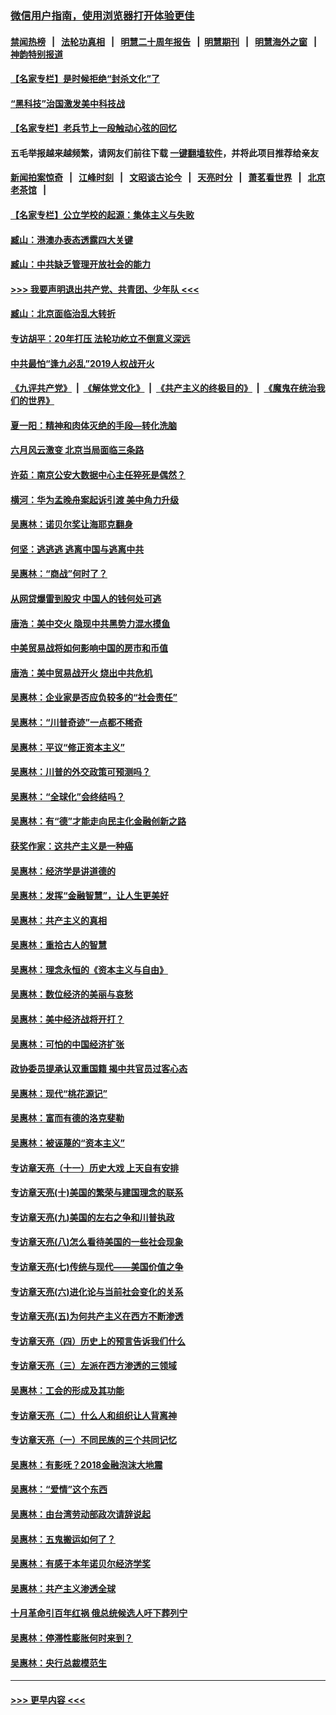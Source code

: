 ### [微信用户指南，使用浏览器打开体验更佳](https://github.com/gfw-breaker/banned-news1/blob/master/indexes/wechat-guide.md?t=0)
#### [禁闻热榜](热点新闻.md?t=0)  &nbsp;&nbsp;|&nbsp;&nbsp; [法轮功真相](https://github.com/gfw-breaker/truth/blob/master/README.md?t=0) &nbsp;&nbsp;|&nbsp;&nbsp; [明慧二十周年报告](https://github.com/gfw-breaker/mh-reports/blob/master/README.md?t=0) &nbsp;&nbsp;|&nbsp;&nbsp;[明慧期刊](https://github.com/gfw-breaker/mh-qikan) &nbsp;&nbsp;|&nbsp;&nbsp; [明慧海外之窗](https://github.com/gfw-breaker/mh-news/blob/master/README.md?t=0) &nbsp;&nbsp;|&nbsp;&nbsp; [神韵特别报道](https://github.com/gfw-breaker/mh-news/blob/master/shenyun.md?t=0)
#### [【名家专栏】是时候拒绝“封杀文化”了](../pages/nsc423/n11814093.md?t=02172044) 
#### [“黑科技”治国激发美中科技战](../pages/nsc423/n11638056.md?t=02172044) 
#### [【名家专栏】老兵节上一段触动心弦的回忆](../pages/nsc423/n11646016.md?t=02172044) 
#### 五毛举报越来越频繁，请网友们前往下载 [一键翻墙软件](https://github.com/gfw-breaker/ssr-accounts)，并将此项目推荐给亲友
#### [新闻拍案惊奇](https://github.com/gfw-breaker/banned-news1/blob/master/pages/link4.md) &nbsp;&nbsp;|&nbsp;&nbsp; [江峰时刻](https://github.com/gfw-breaker/banned-news1/blob/master/pages/link4.md) &nbsp;&nbsp;|&nbsp;&nbsp; [文昭谈古论今](https://github.com/gfw-breaker/banned-news1/blob/master/pages/link4.md) &nbsp;&nbsp;|&nbsp;&nbsp; [天亮时分](https://github.com/gfw-breaker/banned-news1/blob/master/pages/link4.md) &nbsp;&nbsp;|&nbsp;&nbsp; [萧茗看世界](https://github.com/gfw-breaker/banned-news1/blob/master/pages/link4.md) &nbsp;&nbsp;|&nbsp;&nbsp; [北京老茶馆](https://github.com/gfw-breaker/banned-news1/blob/master/pages/link4.md) &nbsp;&nbsp;|&nbsp;&nbsp; 
#### [【名家专栏】公立学校的起源：集体主义与失败](../pages/nsc423/n11601833.md?t=02172044) 
#### [臧山：港澳办表态透露四大关键](../pages/nsc423/n11421628.md?t=02172044) 
#### [臧山：中共缺乏管理开放社会的能力](../pages/nsc423/n11407457.md?t=02172044) 
#### [>>> 我要声明退出共产党、共青团、少年队 <<<](https://github.com/begood0513/goodnews/blob/master/quit/letter.md) 
#### [臧山：北京面临治乱大转折](../pages/nsc423/n11406895.md?t=02172044) 
#### [专访胡平：20年打压 法轮功屹立不倒意义深远](../pages/nsc423/n11398800.md?t=02172044) 
#### [中共最怕“逢九必乱”2019人权战开火](../pages/nsc423/n11385248.md?t=02172044) 
#### [《九评共产党》](https://github.com/begood0513/9ping.md/blob/master/README.md) &nbsp;|&nbsp; [《解体党文化》](../../../../jtdwh.md/blob/master/README.md)  &nbsp;|&nbsp; [《共产主义的终极目的》](../../../../gczydzjmd.md/blob/master/README.md) &nbsp;|&nbsp; [《魔鬼在统治我们的世界》](../../../../mgztzwmdsj.md/blob/master/README.md) 
#### [夏一阳：精神和肉体灭绝的手段—转化洗脑](../pages/nsc423/n11368250.md?t=02172044) 
#### [六月风云激变 北京当局面临三条路](../pages/nsc423/n11313668.md?t=02172044) 
#### [许茹：南京公安大数据中心主任猝死是偶然？](../pages/nsc423/n11064744.md?t=02172044) 
#### [横河：华为孟晚舟案起诉引渡 美中角力升级](../pages/nsc423/n11027230.md?t=02172044) 
#### [吴惠林：诺贝尔奖让海耶克翻身](../pages/nsc423/n10890049.md?t=02172044) 
#### [何坚：逃逃逃 逃离中国与逃离中共](../pages/nsc423/n10592891.md?t=02172044) 
#### [吴惠林：“商战”何时了？](../pages/nsc423/n10573558.md?t=02172044) 
#### [从网贷爆雷到股灾 中国人的钱何处可逃](../pages/nsc423/n10572800.md?t=02172044) 
#### [唐浩：美中交火 隐现中共黑势力混水摸鱼](../pages/nsc423/n10544040.md?t=02172044) 
#### [中美贸易战将如何影响中国的房市和币值](../pages/nsc423/n10543697.md?t=02172044) 
#### [唐浩：美中贸易战开火 烧出中共危机](../pages/nsc423/n10540126.md?t=02172044) 
#### [吴惠林：企业家是否应负较多的“社会责任”](../pages/nsc423/n10535022.md?t=02172044) 
#### [吴惠林：“川普奇迹”一点都不稀奇](../pages/nsc423/n10512808.md?t=02172044) 
#### [吴惠林：平议“修正资本主义”](../pages/nsc423/n10495724.md?t=02172044) 
#### [吴惠林：川普的外交政策可预测吗？](../pages/nsc423/n10462387.md?t=02172044) 
#### [吴惠林：“全球化”会终结吗？](../pages/nsc423/n10452838.md?t=02172044) 
#### [吴惠林：有“德”才能走向民主化金融创新之路](../pages/nsc423/n10432292.md?t=02172044) 
#### [获奖作家：这共产主义是一种癌](../pages/nsc423/n10431541.md?t=02172044) 
#### [吴惠林：经济学是讲道德的](../pages/nsc423/n10398014.md?t=02172044) 
#### [吴惠林：发挥“金融智慧”，让人生更美好](../pages/nsc423/n10375019.md?t=02172044) 
#### [吴惠林：共产主义的真相](../pages/nsc423/n10351394.md?t=02172044) 
#### [吴惠林：重拾古人的智慧](../pages/nsc423/n10337691.md?t=02172044) 
#### [吴惠林：理念永恒的《资本主义与自由》](../pages/nsc423/n10316274.md?t=02172044) 
#### [吴惠林：数位经济的美丽与哀愁](../pages/nsc423/n10292946.md?t=02172044) 
#### [吴惠林：美中经济战将开打？](../pages/nsc423/n10258825.md?t=02172044) 
#### [吴惠林：可怕的中国经济扩张](../pages/nsc423/n10219147.md?t=02172044) 
#### [政协委员提承认双重国籍 揭中共官员过客心态](../pages/nsc423/n10208809.md?t=02172044) 
#### [吴惠林：现代“桃花源记”](../pages/nsc423/n10185234.md?t=02172044) 
#### [吴惠林：富而有德的洛克斐勒](../pages/nsc423/n10142264.md?t=02172044) 
#### [吴惠林：被诬蔑的“资本主义”](../pages/nsc423/n10124816.md?t=02172044) 
#### [专访章天亮（十一）历史大戏 上天自有安排](../pages/nsc423/n10094905.md?t=02172044) 
#### [专访章天亮(十)美国的繁荣与建国理念的联系](../pages/nsc423/n10094899.md?t=02172044) 
#### [专访章天亮(九)美国的左右之争和川普执政](../pages/nsc423/n10094889.md?t=02172044) 
#### [专访章天亮(八)怎么看待美国的一些社会现象](../pages/nsc423/n10094857.md?t=02172044) 
#### [专访章天亮(七)传统与现代——美国价值之争](../pages/nsc423/n10093140.md?t=02172044) 
#### [专访章天亮(六)进化论与当前社会变化的关系](../pages/nsc423/n10092036.md?t=02172044) 
#### [专访章天亮(五)为何共产主义在西方不断渗透](../pages/nsc423/n10083620.md?t=02172044) 
#### [专访章天亮（四）历史上的预言告诉我们什么](../pages/nsc423/n10083606.md?t=02172044) 
#### [专访章天亮（三）左派在西方渗透的三领域](../pages/nsc423/n10081115.md?t=02172044) 
#### [吴惠林：工会的形成及其功能](../pages/nsc423/n10080633.md?t=02172044) 
#### [专访章天亮（二）什么人和组织让人背离神](../pages/nsc423/n10076637.md?t=02172044) 
#### [专访章天亮（一）不同民族的三个共同记忆](../pages/nsc423/n10074188.md?t=02172044) 
#### [吴惠林：有影呒？2018金融泡沫大地震](../pages/nsc423/n10040534.md?t=02172044) 
#### [吴惠林：“爱情”这个东西](../pages/nsc423/n10019423.md?t=02172044) 
#### [吴惠林：由台湾劳动部政次请辞说起](../pages/nsc423/n9979679.md?t=02172044) 
#### [吴惠林：五鬼搬运如何了？](../pages/nsc423/n9925338.md?t=02172044) 
#### [吴惠林：有感于本年诺贝尔经济学奖](../pages/nsc423/n9871883.md?t=02172044) 
#### [吴惠林：共产主义渗透全球](../pages/nsc423/n9812748.md?t=02172044) 
#### [十月革命引百年红祸 俄总统候选人吁下葬列宁](../pages/nsc423/n9810182.md?t=02172044) 
#### [吴惠林：停滞性膨胀何时来到？](../pages/nsc423/n9764136.md?t=02172044) 
#### [吴惠林：央行总裁模范生](../pages/nsc423/n9728134.md?t=02172044) 

----
#### [ >>> 更早内容 <<< ](../indexes/nsc423-earlier.md)
